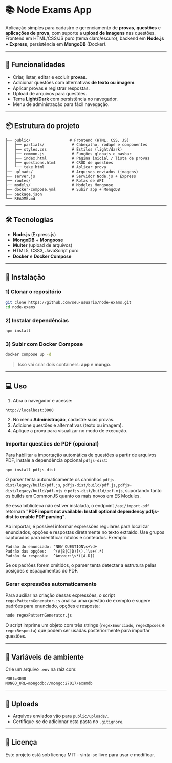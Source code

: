 # 📚 Node Exams App

Aplicação simples para cadastro e gerenciamento de **provas**, **questões** e **aplicações de prova**, com suporte a **upload de imagens** nas questões.  
Frontend em HTML/CSS/JS puro (tema claro/escuro), backend em **Node.js + Express**, persistência em **MongoDB** (Docker).

---

## 🚀 Funcionalidades

- Criar, listar, editar e excluir **provas**.
- Adicionar questões com alternativas **de texto ou imagem**.
- Aplicar provas e registrar respostas.
- Upload de arquivos para questões.
- Tema **Light/Dark** com persistência no navegador.
- Menu de administração para fácil navegação.

---

## 📦 Estrutura do projeto

```
├── public/                 # Frontend (HTML, CSS, JS)
│   ├── partials/            # Cabeçalho, rodapé e componentes
│   ├── styles.css           # Estilos (light/dark)
│   ├── common.js            # Funções globais e navbar
│   ├── index.html           # Página inicial / lista de provas
│   ├── questions.html       # CRUD de questões
│   └── take.html            # Aplicar prova
├── uploads/                 # Arquivos enviados (imagens)
├── server.js                # Servidor Node.js + Express
├── routes/                  # Rotas de API
├── models/                  # Modelos Mongoose
├── docker-compose.yml       # Subir app + MongoDB
├── package.json
└── README.md
```

---

## 🛠️ Tecnologias

- **Node.js** (Express.js)
- **MongoDB** + **Mongoose**
- **Multer** (upload de arquivos)
- HTML5, CSS3, JavaScript puro
- **Docker** e **Docker Compose**

---

## 🔧 Instalação

### 1) Clonar o repositório
```bash
git clone https://github.com/seu-usuario/node-exams.git
cd node-exams
```

### 2) Instalar dependências
```bash
npm install
```

### 3) Subir com Docker Compose
```bash
docker compose up -d
```

> Isso vai criar dois containers: **app** e **mongo**.

---

## 💻 Uso

1. Abra o navegador e acesse:
```
http://localhost:3000
```
2. No menu **Administração**, cadastre suas provas.
3. Adicione questões e alternativas (texto ou imagem).
4. Aplique a prova para visualizar no modo de execução.

### Importar questões de PDF (opcional)

Para habilitar a importação automática de questões a partir de arquivos PDF,
instale a dependência opcional `pdfjs-dist`:

```bash
npm install pdfjs-dist
```

O parser tenta automaticamente os caminhos `pdfjs-dist/legacy/build/pdf.js`,
`pdfjs-dist/build/pdf.js`, `pdfjs-dist/legacy/build/pdf.mjs` e
`pdfjs-dist/build/pdf.mjs`, suportando tanto os builds em CommonJS quanto os
mais novos em ES Modules.

Se essa biblioteca não estiver instalada, o endpoint `/api/import-pdf`
retornará **"PDF import not available: Install optional dependency pdfjs-dist to enable PDF parsing"**.

Ao importar, é possível informar expressões regulares para localizar
enunciados, opções e respostas diretamente no texto extraído. Use grupos
capturados para identificar rótulos e conteúdos. Exemplo:

```
Padrão do enunciado: ^NEW QUESTION\s+\d+
Padrão das opções:   ^(A|B|C|D)[\).]\s+(.*)
Padrão da resposta:  ^Answer:\s*([A-D])
```

Se os padrões forem omitidos, o parser tenta detectar a estrutura pelas
posições e espaçamentos do PDF.

### Gerar expressões automaticamente

Para auxiliar na criação dessas expressões, o script `regexPatternGenerator.js`
analisa uma questão de exemplo e sugere padrões para enunciado, opções e
resposta:

```bash
node regexPatternGenerator.js
```

O script imprime um objeto com três strings (`regexEnunciado`, `regexOpcoes` e
`regexResposta`) que podem ser usadas posteriormente para importar questões.

---

## 📝 Variáveis de ambiente

Crie um arquivo `.env` na raiz com:
```env
PORT=3000
MONGO_URL=mongodb://mongo:27017/examdb
```

---

## 📂 Uploads

- Arquivos enviados vão para `public/uploads/`.
- Certifique-se de adicionar esta pasta no `.gitignore`.

---

## 📜 Licença

Este projeto está sob licença MIT - sinta-se livre para usar e modificar.
